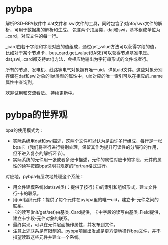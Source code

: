 # pybpa
解析PSD-BPA软件中.dat文件和.swi文件的工具，同时包含了对pfo/swx文件的解析，可用于数据集的解析和生成。
包含两个顶层类，dat和swi，基本组成单位为_card，对应文件的每一行。

_card由若干字段和字段对应的值组成，通过get_value方法可以获得字段的值，比如对于某个节点卡，bus_card.get_value(BASE)可以获得节点基准电压。
dat,swi,_card都支持str()方法，会相应地输出为字符串形式的文件或者行。

所有的节点、发电机、线路等电气对象拥有唯一uid，详见uid文件。这些对象分别存储在dat和swi对象的list类型的属性中，uid对应的唯一索引可以在相应的_name属性中查询到。

欢迎试用和交流看法。
持续更新中。

# pybpa的世界观
bpa的使用模式为：
 - 实际系统用dat和swi描述，这两个文件可以认为是由许多行组成，每行是一张bpa卡（我们将空行进行特别处理，保留其作为提升可读性的分隔符的作用，但不进入复杂的解析环节）。
 - 实际系统的元件用一张或者多张卡描述，元件的属性对应卡的字段，元件的属性的读写按照bpa说明书规定的Fortran格式进行。

对应地，pybpa有层次地处理这个系统：
 - 用文件建模系统(dat/swi类)：提供了按行(卡)的索引和组织形式，建立文件行-卡的联系。
 - 用uid组织元件：提供了每个元件在pybpa里的唯一uid，建立卡-元件之间的联系。
 - 卡的读写(init/get/set)由基类_Card提供，卡中字段的读写由基类_Field提供，建立卡字段-元件对象的联系。
 - 最终实现，可以在元件层面操作属性，并发布到文件。
 - 注意上述联系是有限制的。pybpa项目出发点是更方便地操作bpa文件，并不指望读取这些元件并建立一个系统。